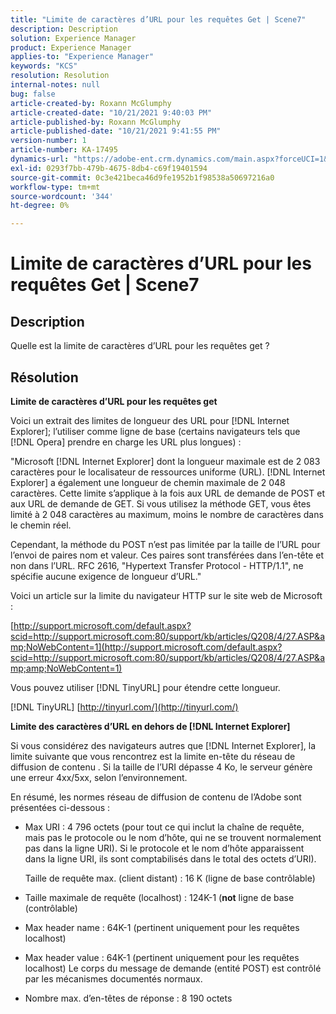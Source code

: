 ```yaml
---
title: "Limite de caractères d’URL pour les requêtes Get | Scene7"
description: Description
solution: Experience Manager
product: Experience Manager
applies-to: "Experience Manager"
keywords: "KCS"
resolution: Resolution
internal-notes: null
bug: false
article-created-by: Roxann McGlumphy
article-created-date: "10/21/2021 9:40:03 PM"
article-published-by: Roxann McGlumphy
article-published-date: "10/21/2021 9:41:55 PM"
version-number: 1
article-number: KA-17495
dynamics-url: "https://adobe-ent.crm.dynamics.com/main.aspx?forceUCI=1&pagetype=entityrecord&etn=knowledgearticle&id=6a89cf70-b732-ec11-b6e5-000d3a5ba97a"
exl-id: 0293f7bb-479b-4675-8db4-c69f19401594
source-git-commit: 0c3e421beca46d9fe1952b1f98538a50697216a0
workflow-type: tm+mt
source-wordcount: '344'
ht-degree: 0%

---
```


# Limite de caractères d’URL pour les requêtes Get | Scene7

## Description


Quelle est la limite de caractères d’URL pour les requêtes get ?


## Résolution


<b>Limite de caractères d’URL pour les requêtes get</b>

Voici un extrait des limites de longueur des URL pour [!DNL Internet Explorer]; l’utiliser comme ligne de base (certains navigateurs tels que [!DNL Opera] prendre en charge les URL plus longues) :

&quot;Microsoft [!DNL Internet Explorer] dont la longueur maximale est de 2 083 caractères pour le localisateur de ressources uniforme (URL). [!DNL Internet Explorer] a également une longueur de chemin maximale de 2 048 caractères. Cette limite s’applique à la fois aux URL de demande de POST et aux URL de demande de GET. Si vous utilisez la méthode GET, vous êtes limité à 2 048 caractères au maximum, moins le nombre de caractères dans le chemin réel.

Cependant, la méthode du POST n’est pas limitée par la taille de l’URL pour l’envoi de paires nom et valeur. Ces paires sont transférées dans l’en-tête et non dans l’URL. RFC 2616, &quot;Hypertext Transfer Protocol - HTTP/1.1&quot;, ne spécifie aucune exigence de longueur d’URL.&quot;

Voici un article sur la limite du navigateur HTTP sur le site web de Microsoft :

[http://support.microsoft.com/default.aspx?scid=http://support.microsoft.com:80/support/kb/articles/Q208/4/27.ASP&amp;NoWebContent=1](http://support.microsoft.com/default.aspx?scid=http://support.microsoft.com:80/support/kb/articles/Q208/4/27.ASP&amp;amp;NoWebContent=1)

Vous pouvez utiliser [!DNL TinyURL] pour étendre cette longueur.

[!DNL TinyURL] [http://tinyurl.com/](http://tinyurl.com/)

<b>Limite des caractères d’URL en dehors de [!DNL Internet Explorer]</b>

Si vous considérez des navigateurs autres que [!DNL Internet Explorer], la limite suivante que vous rencontrez est la limite en-tête du réseau de diffusion de contenu . Si la taille de l’URI dépasse 4 Ko, le serveur génère une erreur 4xx/5xx, selon l’environnement.

En résumé, les normes réseau de diffusion de contenu de l’Adobe sont présentées ci-dessous :

- Max URI : 4 796 octets (pour tout ce qui inclut la chaîne de requête, mais pas le protocole ou le nom d’hôte, qui ne se trouvent normalement pas dans la ligne URI). Si le protocole et le nom d’hôte apparaissent dans la ligne URI, ils sont comptabilisés dans le total des octets d’URI).

   Taille de requête max. (client distant) : 16 K (ligne de base contrôlable)
- Taille maximale de requête (localhost) : 124K-1 (<b>not</b> ligne de base (contrôlable)
- Max header name : 64K-1 (pertinent uniquement pour les requêtes localhost)
- Max header value : 64K-1 (pertinent uniquement pour les requêtes localhost) Le corps du message de demande (entité POST) est contrôlé par les mécanismes documentés normaux.
- Nombre max. d’en-têtes de réponse : 8 190 octets
